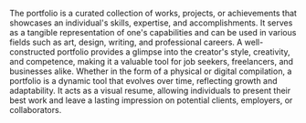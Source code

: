 The portfolio is a curated collection of works, projects, or achievements that showcases an individual's skills, expertise, and accomplishments. It serves as a tangible representation of one's capabilities and can be used in various fields such as art, design, writing, and professional careers. A well-constructed portfolio provides a glimpse into the creator's style, creativity, and competence, making it a valuable tool for job seekers, freelancers, and businesses alike. Whether in the form of a physical or digital compilation, a portfolio is a dynamic tool that evolves over time, reflecting growth and adaptability. It acts as a visual resume, allowing individuals to present their best work and leave a lasting impression on potential clients, employers, or collaborators.
